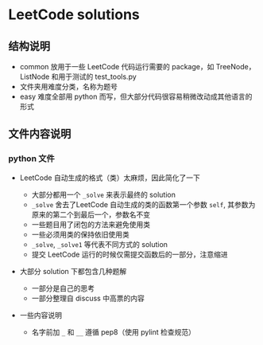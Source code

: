 # LeetCode solutions

## 结构说明

- common 放用于一些 LeetCode 代码运行需要的 package，如 TreeNode，ListNode 和用于测试的 test_tools.py
- 文件夹用难度分类，名称为题号
- easy 难度全部用 python 而写，但大部分代码很容易稍微改动成其他语言的形式

## 文件内容说明

### python 文件

- LeetCode 自动生成的格式（类）太麻烦，因此简化了一下

  - 大部分都用一个 `_solve` 来表示最终的 solution
  - `_solve` 舍去了LeetCode 自动生成的类的函数第一个参数 `self`, 其参数为原来的第二个到最后一个，参数名不变
  - 一些题目用了闭包的方法来避免使用类
  - 一些必须用类的保持依旧使用类
  - `_solve`, `_solve1` 等代表不同方式的 solution
  - 提交 LeetCode 运行的时候仅需提交函数后的一部分，注意缩进

- 大部分 solution 下都包含几种题解
  - 一部分是自己的思考
  - 一部分整理自 discuss 中高票的内容

- 一些内容说明
  - 名字前加 `_` 和 `__` 遵循 pep8（使用 pylint 检查规范）